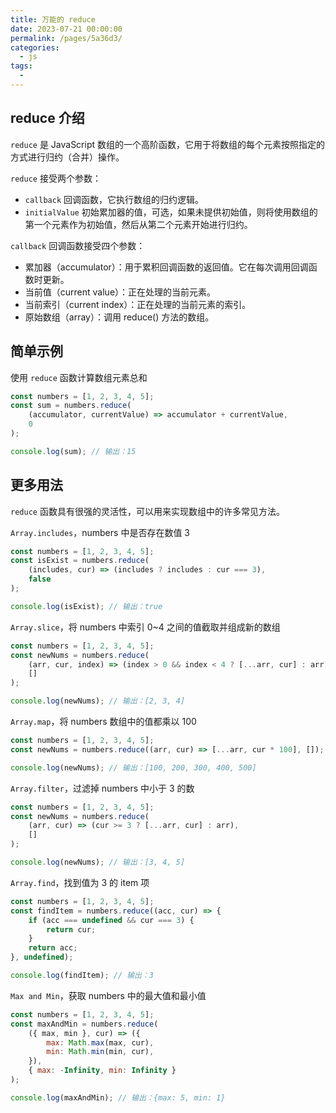 ```yaml
---
title: 万能的 reduce
date: 2023-07-21 00:00:00
permalink: /pages/5a36d3/
categories: 
  - js
tags: 
  - 
---
```


## reduce 介绍

`reduce` 是 JavaScript 数组的一个高阶函数，它用于将数组的每个元素按照指定的方式进行归约（合并）操作。

<!-- more -->

`reduce` 接受两个参数：

- `callback` 回调函数，它执行数组的归约逻辑。
- `initialValue` 初始累加器的值，可选，如果未提供初始值，则将使用数组的第一个元素作为初始值，然后从第二个元素开始进行归约。

`callback` 回调函数接受四个参数：

- 累加器（accumulator）：用于累积回调函数的返回值。它在每次调用回调函数时更新。
- 当前值（current value）：正在处理的当前元素。
- 当前索引（current index）：正在处理的当前元素的索引。
- 原始数组（array）：调用 reduce() 方法的数组。

## 简单示例

使用 `reduce` 函数计算数组元素总和

```js
const numbers = [1, 2, 3, 4, 5];
const sum = numbers.reduce(
	(accumulator, currentValue) => accumulator + currentValue,
	0
);

console.log(sum); // 输出：15
```

## 更多用法

`reduce` 函数具有很强的灵活性，可以用来实现数组中的许多常见方法。

`Array.includes`，numbers 中是否存在数值 3

```js
const numbers = [1, 2, 3, 4, 5];
const isExist = numbers.reduce(
	(includes, cur) => (includes ? includes : cur === 3),
	false
);

console.log(isExist); // 输出：true
```

`Array.slice`，将 numbers 中索引 0~4 之间的值截取并组成新的数组

```js
const numbers = [1, 2, 3, 4, 5];
const newNums = numbers.reduce(
	(arr, cur, index) => (index > 0 && index < 4 ? [...arr, cur] : arr),
	[]
);

console.log(newNums); // 输出：[2, 3, 4]
```

`Array.map`，将 numbers 数组中的值都乘以 100

```js
const numbers = [1, 2, 3, 4, 5];
const newNums = numbers.reduce((arr, cur) => [...arr, cur * 100], []);

console.log(newNums); // 输出：[100, 200, 300, 400, 500]
```

`Array.filter`，过滤掉 numbers 中小于 3 的数

```js
const numbers = [1, 2, 3, 4, 5];
const newNums = numbers.reduce(
	(arr, cur) => (cur >= 3 ? [...arr, cur] : arr),
	[]
);

console.log(newNums); // 输出：[3, 4, 5]
```

`Array.find`，找到值为 3 的 item 项

```js
const numbers = [1, 2, 3, 4, 5];
const findItem = numbers.reduce((acc, cur) => {
	if (acc === undefined && cur === 3) {
		return cur;
	}
	return acc;
}, undefined);

console.log(findItem); // 输出：3
```

`Max and Min`，获取 numbers 中的最大值和最小值

```js
const numbers = [1, 2, 3, 4, 5];
const maxAndMin = numbers.reduce(
	({ max, min }, cur) => ({
		max: Math.max(max, cur),
		min: Math.min(min, cur),
	}),
	{ max: -Infinity, min: Infinity }
);

console.log(maxAndMin); // 输出：{max: 5, min: 1}
```
